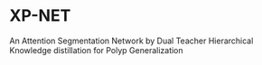 # XP-NET
An Attention Segmentation Network by Dual Teacher Hierarchical Knowledge distillation for Polyp Generalization

